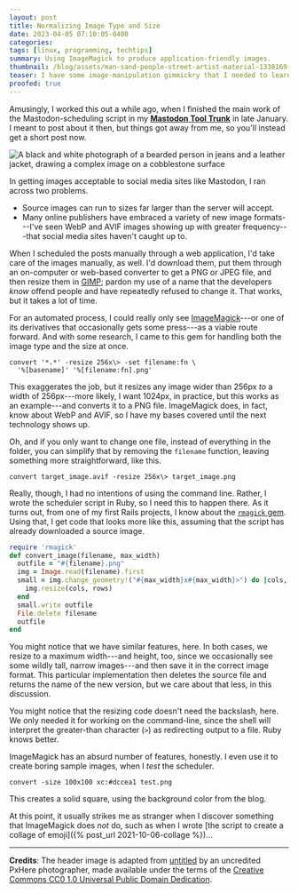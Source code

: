 ```yaml
---
layout: post
title: Normalizing Image Type and Size
date: 2023-04-05 07:10:05-0400
categories:
tags: [linux, programming, techtips]
summary: Using ImageMagick to produce application-friendly images.
thumbnail: /blog/assets/man-sand-people-street-artist-material-1338169-pxhere.com.png
teaser: I have some image-manipulation gimmickry that I needed to learn to schedule Mastodon activity.
proofed: true
---
```


Amusingly, I worked this out a while ago, when I finished the main work of the Mastodon-scheduling script in my [**Mastodon Tool Trunk**](https://github.com/jcolag/tool-trunk) in late January.  I meant to post about it then, but things got away from me, so you'll instead get a short post now.

![A black and white photograph of a bearded person in jeans and a leather jacket, drawing a complex image on a cobblestone surface](/blog/assets/man-sand-people-street-artist-material-1338169-pxhere.com.png "Sadly, you can't hire this guy to make things happen...")

In getting images acceptable to social media sites like Mastodon, I ran across two problems.

 * Source images can run to sizes far larger than the server will accept.
 * Many online publishers have embraced a variety of new image formats---I've seen WebP and AVIF images showing up with greater frequency---that social media sites haven't caught up to.

When I scheduled the posts manually through a web application, I'd take care of the images manually, as well.  I'd download them, put them through an on-computer or web-based converter to get a PNG or JPEG file, and then resize them in [GIMP](https://www.gimp.org/); pardon my use of a name that the developers *know* offend people and have repeatedly refused to change it.  That works, but it takes a lot of time.

For an automated process, I could really only see [ImageMagick](https://imagemagick.org/)---or one of its derivatives that occasionally gets some press---as a viable route forward.  And with some research, I came to this gem for handling both the image type and the size at once.

```console
convert '*.*' -resize 256x\> -set filename:fn \
  '%[basename]' '%[filename:fn].png'
```

This exaggerates the job, but it resizes any image wider than 256px *to* a width of 256px---more likely, I want 1024px, in practice, but this works as an example---and converts it to a PNG file.  ImageMagick does, in fact, know about WebP and AVIF, so I have my bases covered until the next technology shows up.

Oh, and if you only want to change one file, instead of everything in the folder, you can simplify that by removing the `filename` function, leaving something more straightforward, like this.

```console
convert target_image.avif -resize 256x\> target_image.png
```

Really, though, I had no intentions of using the command line.  Rather, I wrote the scheduler script in Ruby, so I need this to happen there.  As it turns out, from one of my first Rails projects, I know about the [`rmagick` gem](https://rubygems.org/gems/rmagick).  Using that, I get code that looks more like this, assuming that the script has already downloaded a source image.

```ruby
require 'rmagick'
def convert_image(filename, max_width)
  outfile = "#{filename}.png"
  img = Image.read(filename).first
  small = img.change_geometry!("#{max_width}x#{max_width}>") do |cols, rows, _img|
    img.resize(cols, rows)
  end
  small.write outfile
  File.delete filename
  outfile
end
```

You might notice that we have similar features, here.  In both cases, we resize to a maximum width---and height, too, since we occasionally see some wildly tall, narrow images---and then save it in the correct image format.  This particular implementation then deletes the source file and returns the name of the new version, but we care about that less, in this discussion.

You might notice that the resizing code doesn't need the backslash, here.  We only needed it for working on the command-line, since the shell will interpret the greater-than character (`>`) as redirecting output to a file.  Ruby knows better.

ImageMagick has an absurd number of features, honestly.  I even use it to create boring sample images, when I *test* the scheduler.

```console
convert -size 100x100 xc:#dccea1 test.png
```

This creates a solid square, using the background color from the blog.

At this point, it usually strikes me as stranger when I discover something that ImageMagick does *not* do, such as when I wrote [the script to create a collage of emoji]({% post_url 2021-10-06-collage %})...

* * *

**Credits**:  The header image is adapted from [untitled](https://pxhere.com/en/photo/1338169) by an uncredited PxHere photographer, made available under the terms of the [Creative Commons CC0 1.0 Universal Public Domain Dedication](https://creativecommons.org/publicdomain/zero/1.0/).
